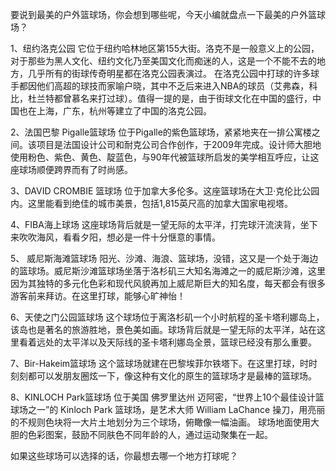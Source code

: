 要说到最美的户外篮球场，你会想到哪些呢，今天小编就盘点一下最美的户外篮球场？

1、纽约洛克公园
它位于纽约哈林地区第155大街。洛克不是一般意义上的公园，对于那些为黑人文化、纽约文化乃至美国文化而痴迷的人，这是一个不能不去的地方，几乎所有的街球传奇明星都在洛克公园表演过。
在洛克公园中打球的许多球手都因他们高超的球技而家喻户晓，其中不乏后来进入NBA的球员（艾弗森，科比，杜兰特都曾慕名来打过球）。值得一提的是，由于街球文化在中国的盛行，中国也在上海，广东，杭州等建立了中国的洛克公园。

2、法国巴黎 Pigalle篮球场
位于Pigalle的紫色篮球场，紧紧地夹在一排公寓楼之间。该项目是法国设计公司和耐克公司合作创作，于2009年完成。设计师大胆地使用粉色、紫色、黄色、靛蓝色，与90年代被篮球所启发的美学相互呼应，让这座球场顺便跨界而有了时尚感。


3、DAVID CROMBIE 篮球场
位于加拿大多伦多。这座篮球场在大卫·克伦比公园内。这里能看到绝佳的城市美景，包括1,815英尺高的加拿大国家电视塔。

4、FIBA海上球场
这座球场背后就是一望无际的太平洋，打完球汗流浃背，坐下来吹吹海风，看看夕阳，想必是一件十分惬意的事情。

5、 威尼斯海滩篮球场
阳光、沙滩、海浪、篮球场，没错，这又是一个处于海边的篮球场。威尼斯沙滩篮球场坐落于洛杉矶三大知名海滩之一的威尼斯沙滩，这里因为其独特的多元化色彩和现代风貌再加上威尼斯巨大的知名度，每天都会有很多游客前来拜访。在这里打球，能够心旷神怡！

6、天使之门公园篮球场
这个球场位于离洛杉矶一个小时航程的圣卡塔利娜岛上，该岛也是著名的旅游胜地，景色美如画。球场背后就是一望无际的太平洋，站在这里看着远处的太平洋以及天际线的圣卡塔利娜岛全景，篮球已经没有那么重要。

7、Bir-Hakeim篮球场
这个篮球场就建在巴黎埃菲尔铁塔下。在这里打球，时时刻刻都可以发朋友圈炫一下，像这种有文化的原生的篮球场才是最棒的篮球场。

8、KINLOCH Park篮球场
位于美国 佛罗里达州 迈阿密，“世界上10个最佳设计篮球场之一”的 Kinloch Park 篮球场，是艺术大师 William LaChance 操刀，用亮丽的不规则色块将一大片土地划分为三个球场，俯瞰像一幅油画。
球场地面使用大胆的色彩图案，鼓励不同肤色不同年龄的人，通过运动聚集在一起。

如果这些球场可以选择的话，你最想去哪一个地方打球呢？